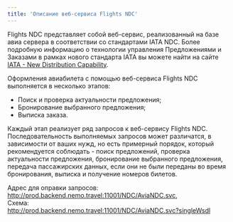 ```yaml
---
title: 'Описание веб-сервиса Flights NDC'
---
```


Flights NDC представляет собой веб-сервис, реализованный на базе авиа сервера в соответствии со стандартами IATA NDC. Более подробную информацию о технологии управления Предложениями и Заказами в рамках нового стандарта IATA вы можете найти на сайте [IATA - New Distribution Capability](https://www.iata.org/whatwedo/airline-distribution/ndc/Pages/default.aspx). 

Оформления авиабилета с помощью веб-сервиса Flights NDC выполняется в несколько этапов:
-	Поиск и проверка актуальности предложения;
-	Бронирование выбранного предложения;
-	Выписка заказа.

Каждый этап реализует ряд запросов к веб-сервису Flights NDC. Последовательность выполняемых запросов может различатся, в зависимости от ваших нужд, но есть примерный порядок, который рекомендуется соблюдать - поиск предложений, проверка актуальности предложения, бронирование выбранного предложения, передача пассажирских данных, если они не были переданы во время бронирования, выписка и получение номеров билетов.

Адрес для оправки запросов:  
http://prod.backend.nemo.travel:11001/NDC/AviaNDC.svc,	
Схема:	
http://prod.backend.nemo.travel:11001/NDC/AviaNDC.svc?singleWsdl



